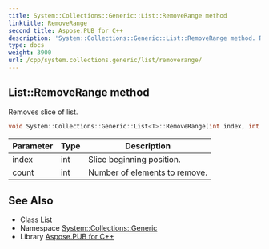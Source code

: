 ```yaml
---
title: System::Collections::Generic::List::RemoveRange method
linktitle: RemoveRange
second_title: Aspose.PUB for C++
description: 'System::Collections::Generic::List::RemoveRange method. Removes slice of list in C++.'
type: docs
weight: 3900
url: /cpp/system.collections.generic/list/removerange/
---
```

## List::RemoveRange method


Removes slice of list.

```cpp
void System::Collections::Generic::List<T>::RemoveRange(int index, int count)
```


| Parameter | Type | Description |
| --- | --- | --- |
| index | int | Slice beginning position. |
| count | int | Number of elements to remove. |

## See Also

* Class [List](../)
* Namespace [System::Collections::Generic](../../)
* Library [Aspose.PUB for C++](../../../)
